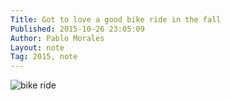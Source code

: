 ```yaml
---
Title: Got to love a good bike ride in the fall
Published: 2015-10-26 23:05:09
Author: Pablo Morales
Layout: note
Tag: 2015, note
---
```

![bike ride](https://static.lifeofpablo.com/media/images/notes/bike-ride.jpg)

